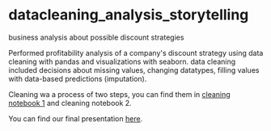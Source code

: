 # datacleaning_analysis_storytelling
business analysis about possible discount strategies

Performed profitability analysis of a company's discount strategy using data cleaning with pandas and visualizations with seaborn.
data cleaning included decisions about missing values, changing datatypes, filling values with data-based predictions (imputation).

Cleaning wa a process of two steps, you can find them in [cleaning notebook 1](https://github.com/hattwich/datacleaning_analysis_storytelling/blob/main/wbs23_eniac_data_cleaning_1_pynb.ipynb) and cleaning  notebook 2.

You can find our final presentation [here](https://docs.google.com/presentation/d/1sPumX1ETypSET4heuFqY8aeH-hQO8AvKAddtuQ4bJEc/edit?usp=sharing).
